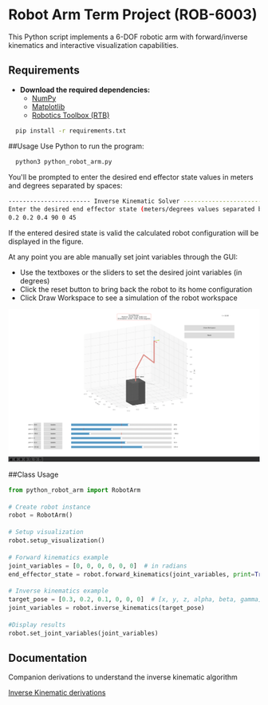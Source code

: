 
# Robot Arm Term Project (ROB-6003)

This Python script implements a 6-DOF robotic arm with forward/inverse kinematics and interactive visualization capabilities.


## Requirements

- **Download the required dependencies:**
  * [NumPy](https://numpy.org/install/)
  * [Matplotlib](https://matplotlib.org/stable/users/installing.html)
  * [Robotics Toolbox (RTB)](https://petercorke.com/toolboxes/robotics-toolbox/)


```bash
  pip install -r requirements.txt
```


##Usage
Use Python to run the program:
```bash
  python3 python_robot_arm.py
```

You'll be prompted to enter the desired end effector state values in meters and degrees separated by spaces:
```bash
----------------------- Inverse Kinematic Solver -----------------------
Enter the desired end effector state (meters/degrees values separated by spaces: 'x y z alpha beta gamma'):
0.2 0.2 0.4 90 0 45
```
If the entered desired state is valid the calculated robot configuration will be displayed in the figure.

At any point you are able manually set joint variables through the GUI:
- Use the textboxes or the sliders to set the desired joint variables (in degrees)
- Click the reset button to bring back the robot to its home configuration
- Click Draw Workspace to see a simulation of the robot workspace

![GUI_screenshot](GUI_screenshot.png "GUI Usage")


##Class Usage

```python
from python_robot_arm import RobotArm

# Create robot instance
robot = RobotArm()

# Setup visualization
robot.setup_visualization()

# Forward kinematics example
joint_variables = [0, 0, 0, 0, 0, 0]  # in radians
end_effector_state = robot.forward_kinematics(joint_variables, print=True)

# Inverse kinematics example
target_pose = [0.3, 0.2, 0.1, 0, 0, 0]  # [x, y, z, alpha, beta, gamma]
joint_variables = robot.inverse_kinematics(target_pose)

#Display results
robot.set_joint_variables(joint_variables)
```


## Documentation

Companion derivations to understand the inverse kinematic algorithm

[Inverse Kinematic derivations](6dof_IK_derivations.pdf)


